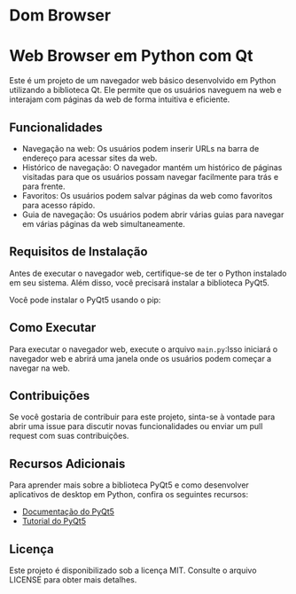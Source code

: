 # Dom Browser
# Web Browser em Python com Qt

Este é um projeto de um navegador web básico desenvolvido em Python utilizando a biblioteca Qt. Ele permite que os usuários naveguem na web e interajam com páginas da web de forma intuitiva e eficiente.

## Funcionalidades

- Navegação na web: Os usuários podem inserir URLs na barra de endereço para acessar sites da web.
- Histórico de navegação: O navegador mantém um histórico de páginas visitadas para que os usuários possam navegar facilmente para trás e para frente.
- Favoritos: Os usuários podem salvar páginas da web como favoritos para acesso rápido.
- Guia de navegação: Os usuários podem abrir várias guias para navegar em várias páginas da web simultaneamente.

## Requisitos de Instalação

Antes de executar o navegador web, certifique-se de ter o Python instalado em seu sistema. Além disso, você precisará instalar a biblioteca PyQt5.

Você pode instalar o PyQt5 usando o pip:


## Como Executar

Para executar o navegador web, execute o arquivo `main.py`:Isso iniciará o navegador web e abrirá uma janela onde os usuários podem começar a navegar na web.

## Contribuições

Se você gostaria de contribuir para este projeto, sinta-se à vontade para abrir uma issue para discutir novas funcionalidades ou enviar um pull request com suas contribuições.

## Recursos Adicionais

Para aprender mais sobre a biblioteca PyQt5 e como desenvolver aplicativos de desktop em Python, confira os seguintes recursos:

- [Documentação do PyQt5](https://doc.qt.io/qtforpython/)
- [Tutorial do PyQt5](https://build-system.fman.io/pyqt5-tutorial)

## Licença

Este projeto é disponibilizado sob a licença MIT. Consulte o arquivo LICENSE para obter mais detalhes.
